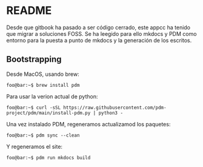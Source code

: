 # README

Desde que gitbook ha pasado a ser código cerrado, este appcc ha tenido que migrar a soluciones FOSS. Se ha leegido para ello mkdocs y PDM como entorno para la puesta a punto de mkdocs y la generación de los escritos.

## Bootstrapping

Desde MacOS, usando brew:

```console
foo@bar:~$ brew install pdm
```

Para usar la verion actual de python:

```console
foo@bar:~$ curl -sSL https://raw.githubusercontent.com/pdm-project/pdm/main/install-pdm.py | python3 -
```

Una vez instalado PDM, regeneramos actualizamod los paquetes:

```console
foo@bar:~$ pdm sync --clean
```

Y regeneramos el site:

```console
foo@bar:~$ pdm run mkdocs build
```
